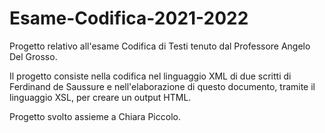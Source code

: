 # Esame-Codifica-2021-2022

Progetto relativo all'esame Codifica di Testi tenuto dal Professore Angelo Del Grosso. 

Il progetto consiste nella codifica nel linguaggio XML di due scritti di Ferdinand de Saussure e nell'elaborazione di questo documento, tramite il linguaggio XSL, per creare un output HTML.

Progetto svolto assieme a Chiara Piccolo.
